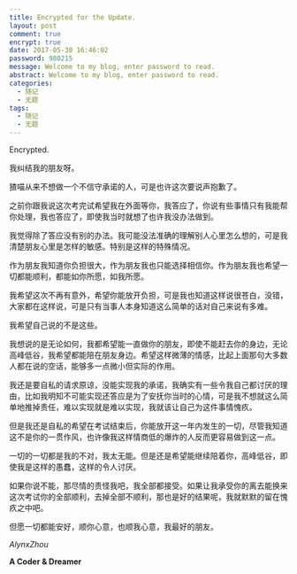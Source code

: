 ```yaml
---
title: Encrypted for the Update.
layout: post
comment: true
encrypt: true
date: 2017-05-30 16:46:02
password: 980215
message: Welcome to my blog, enter password to read.
abstract: Welcome to my blog, enter password to read.
categories:
  - 随记
  - 无题
tags:
  - 随记
  - 无题
---
```

Encrypted.

<!--more-->

我纠结我的朋友呀。

猹喵从来不想做一个不信守承诺的人，可是也许这次要说声抱歉了。

之前你跟我说这次考完试希望我在外面等你，我答应了，你说有些事情只有我能帮你处理，我也答应了，即使我当时就想了也许我没办法做到。

我觉得除了答应没有别的办法。我可能没法准确的理解别人心里怎么想的，可是我清楚朋友心里是怎样的敏感。特别是这样的特殊情况。

作为朋友我知道你负担很大，作为朋友我也只能选择相信你。作为朋友我也希望一切都能顺利，都能如你所愿，如我所愿。

我希望这次不再有意外，希望你能放开负担，可是我也知道这样说很苍白，没错，大家都在这样说，可是只有当事人本身知道这么简单的话对自己来说有多难。

我希望自己说的不是这些。

我想说的是无论如何，我都希望能一直做你的朋友，即使不能赶去你的身边，无论高峰低谷，我希望都能陪在朋友身边。希望这样微薄的情感，比起上面那句大多数人都在说的空话，能够多一点微小但实际的作用。

我还是要自私的请求原谅，没能实现我的承诺，我确实有一些令我自己都讨厌的理由，比如我明知不可能实现还答应是为了安抚你当时的心情，可是我不想就这么简单地推掉责任，难以实现就是难以实现，我就该让自己为这件事情愧疚。

但是我还是自私的希望在考试结束后，你能放开这一年内发生的一切，尽管我知道这不是你的一贯作风，也许像我这样情商低的爆炸的人反而更容易做到这一点。

一切的一切都是我的不对，我太无能。但是还是希望能继续陪着你，高峰低谷，即使我是这样的愚蠢，这样的令人讨厌。

如果你说不能，那尽情的责怪我吧，我全部都接受。如果让我承受你的离去能换来这次考试你的全部顺利，去掉全部不顺利，那也是好的结果呢，我就默默的留在愧疚之中吧。

但愿一切都能安好，顺你心意，也顺我心意，我最好的朋友。

*AlynxZhou*

**A Coder & Dreamer**
